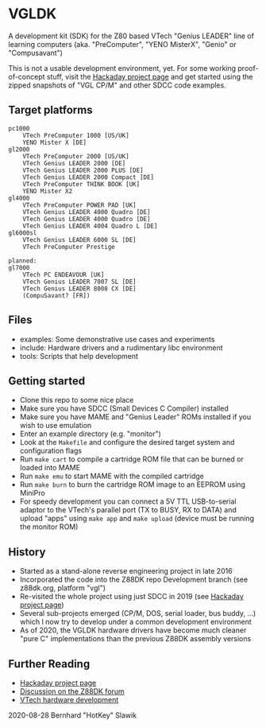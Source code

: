 # VGLDK
A development kit (SDK) for the Z80 based VTech "Genius LEADER" line of learning computers (aka. "PreComputer", "YENO MisterX", "Genio" or "Compusavant")

This is not a usable development environment, yet. For some working proof-of-concept stuff, visit the [Hackaday project page](https://hackaday.io/project/166921-v-tech-genius-leader-precomputer-hacking) and get started using the zipped snapshots of "VGL CP/M" and other SDCC code examples.


## Target platforms
	pc1000
		VTech PreComputer 1000 [US/UK]
		YENO Mister X [DE]
	gl2000
		VTech PreComputer 2000 [US/UK]
		VTech Genius LEADER 2000 [DE]
		VTech Genius LEADER 2000 PLUS [DE]
		VTech Genius LEADER 2000 Compact [DE]
		VTech PreComputer THINK BOOK [UK]
		YENO Mister X2
	gl4000
		VTech PreComputer POWER PAD [UK]
		VTech Genius LEADER 4000 Quadro [DE]
		VTech Genius LEADER 4000 Quadro [DE]
		VTech Genius LEADER 4004 Quadro L [DE]
	gl6000sl
		VTech Genius LEADER 6000 SL [DE]
		VTech PreComputer Prestige
	
	planned:
	gl7000
		VTech PC ENDEAVOUR [UK]
		VTech Genius LEADER 7007 SL [DE]
		VTech Genius LEADER 8008 CX [DE]
		(CompuSavant? [FR])

## Files
* examples: Some demonstrative use cases and experiments
* include: Hardware drivers and a rudimentary libc environment
* tools: Scripts that help development

## Getting started
* Clone this repo to some nice place
* Make sure you have SDCC (Small Devices C Compiler) installed
* Make sure you have MAME and "Genius Leader" ROMs installed if you wish to use emulation
* Enter an example directory (e.g. "monitor")
* Look at the `Makefile` and configure the desired target system and configuration flags
* Run `make cart` to compile a cartridge ROM file that can be burned or loaded into MAME
* Run `make emu` to start MAME with the compiled cartridge
* Run `make burn` to burn the cartridge ROM image to an EEPROM using MiniPro
* For speedy development you can connect a 5V TTL USB-to-serial adaptor to the VTech's parallel port (TX to BUSY, RX to DATA) and upload "apps" using `make app` and `make upload` (device must be running the monitor ROM)

## History
* Started as a stand-alone reverse engineering project in late 2016
* Incorporated the code into the Z88DK repo Development branch (see z88dk.org, platform "vgl")
* Re-visited the whole project using just SDCC in 2019 (see [Hackaday project page](https://hackaday.io/project/166921-v-tech-genius-leader-precomputer-hacking))
* Several sub-projects emerged (CP/M, DOS, serial loader, bus buddy, ...) which I now try to develop under a common development environment
* As of 2020, the VGLDK hardware drivers have become much cleaner "pure C" implementations than the previous Z88DK assembly versions

## Further Reading
* [Hackaday project page](https://hackaday.io/project/166921-v-tech-genius-leader-precomputer-hacking)
* [Discussion on the Z88DK forum](https://www.z88dk.org/forum/viewtopic.php?id=10055)
* [VTech hardware development](https://www.thingiverse.com/thing:3108809)

2020-08-28 Bernhard "HotKey" Slawik
